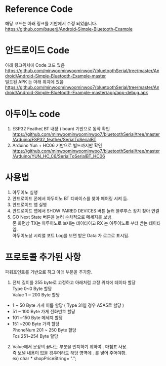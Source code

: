 # Reference Code   
해당 코드는 아래 링크를 기반에서 수정 되었습니다.     
https://github.com/bauerjj/Android-Simple-Bluetooth-Example    

# 안드로이드 Code    
아래 링크위치에 Code 코드 있음   
https://github.com/minwoominwoominwoo7/bluetoothSerial/tree/master/Android/Android-Simple-Bluetooth-Example-master   
빌드된 APK 는 아래 위치에 있음   
https://github.com/minwoominwoominwoo7/bluetoothSerial/tree/master/Android/Android-Simple-Bluetooth-Example-master/app/app-debug.apk   

# 아두이노 code 
1. ESP32 Feathe( BT 내장 ) board 기반으로 동작 확인    
https://github.com/minwoominwoominwoo7/bluetoothSerial/tree/master/Arduino/ESP32_feather/SerialToSerialBT   
2. Arduino Yun + HC06 기반으로 빌드까지만 확인   
https://github.com/minwoominwoominwoo7/bluetoothSerial/tree/master/Arduino/YUN_HC_06/SerialToSerialBT_HC06   

# 사용법    
1. 아두이노 실행   
2. 안드로이드 폰에서 아두이노 BT 디바이스를 찾아 페어링 시켜 둠.   
3. 안드로이드 앱 실행   
4. 안드로이드 앱에서 SHOW PAIRED DEVICES 버튼 눌러 블루투스 장치 찾아 연결   
5. GO Next State 버튼을 눌러 순차적으로 메세지를 보냄.   
   폰 화면상 TX는 아두이노로 보내는  데이타이고 RX 는 아두이노로 부터 받는 데이타임.   
   아두이노상 시리얼 포트 Log를 보면 받은 Data 가  로그로 표시됨.  

# 프로토콜 추가된 사항    
파워포인트를 기반으로 하고 아래 부분을 추가함.     
1. 전체 길이를 255 byte로 고정하고 아래처럼 고정 위치에 데이타 할당    
Type 0~0 Byte 할당   
Value 1 ~ 200 Byte 할당   
 - 1 ~ 50 Byte 가게 이름 할당  ( Type 31일 경우 A5A5로 할당 )   
 - 51 ~ 100 Byte 가게 전화번호 할당    
 - 101 ~150 Byte 메세지 할당  
 - 151 ~200 Byte 가격 할당  
PhoneNum 201 ~ 250 Byte 할당  
Fcs 251~254 Byte 할당  
2. Value에서 문장의 끝나는 부분을 인지하기 위하여 . 마침표 사용.    
  즉 보낼 내용이 없을 경우더라도 해당 영역에 . 를 넣어 주어야함.   
  ex) char * shopPriceString= ".";  


